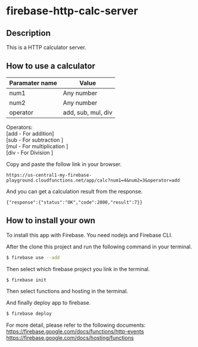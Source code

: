 # firebase-http-calc-server
## Description
This is a HTTP calculator server.<br/>

## How to use a calculator
Paramater name|Value
---|---
num1|Any number
num2|Any number
operator|add, sub, mul, div

Operators:  
[add - For addition]  
[sub - For subtraction ]  
[mul - For multiplication ]  
[div - For Division ] 

Copy and paste the follow link in your browser.
```url
https://us-central1-my-firebase-playground.cloudfunctions.net/app/calc?num1=4&num2=3&operator=add
```
And you can get a calculation result from the response.
```response
{"response":{"status":"OK","code":2000,"result":7}}
```

## How to install your own
To install this app with Firebase. You need nodejs and Firebase CLI.

After the clone this project and run the following command in your terminal.
```zsh
$ firebase use --add
```
Then select which firebase project you link in the terminal.

```zsh
$ firebase init
```
Then select functions and hosting in the terminal.  

And finally deploy app to firebase.
```zsh
$ firebase deploy
```

For more detail, please refer to the following documents:  
https://firebase.google.com/docs/functions/http-events  
https://firebase.google.com/docs/hosting/functions
